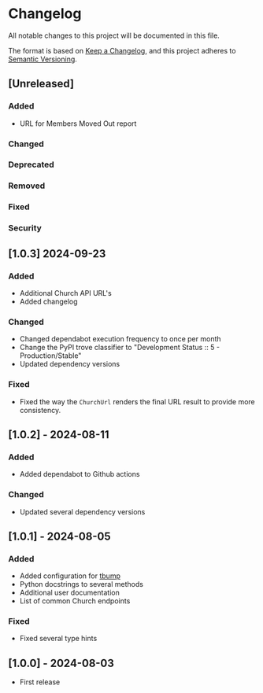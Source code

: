 # Changelog

All notable changes to this project will be documented in this file.

The format is based on [Keep a Changelog](https://keepachangelog.com/en/1.1.0/),
and this project adheres to [Semantic Versioning](https://semver.org/spec/v2.0.0.html).

## [Unreleased]

### Added
- URL for Members Moved Out report

### Changed
### Deprecated
### Removed
### Fixed
### Security

## [1.0.3] 2024-09-23

### Added
- Additional Church API URL's
- Added changelog

### Changed
- Changed dependabot execution frequency to once per month
- Change the PyPI trove classifier to "Development Status :: 5 - Production/Stable"
- Updated dependency versions

### Fixed
- Fixed the way the `ChurchUrl` renders the final URL result to provide more
  consistency.

## [1.0.2] - 2024-08-11

### Added
- Added dependabot to Github actions

### Changed
- Updated several dependency versions

## [1.0.1] - 2024-08-05

### Added
- Added configuration for [tbump](https://github.com/your-tools/tbump)
- Python docstrings to several methods
- Additional user documentation
- List of common Church endpoints

### Fixed
- Fixed several type hints

## [1.0.0] - 2024-08-03
- First release
